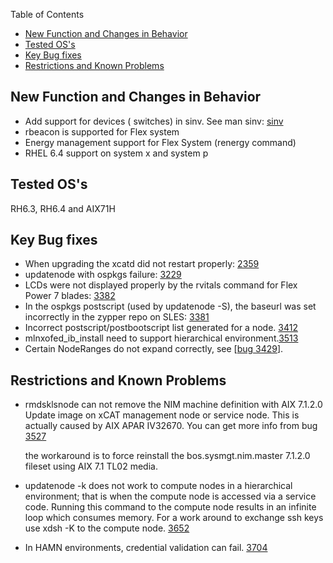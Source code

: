 <!-- START doctoc generated TOC please keep comment here to allow auto update -->
<!-- DON'T EDIT THIS SECTION, INSTEAD RE-RUN doctoc TO UPDATE -->
Table of Contents

- [New Function and Changes in Behavior](#new-function-and-changes-in-behavior)
- [Tested OS's](#tested-oss)
- [Key Bug fixes](#key-bug-fixes)
- [Restrictions and Known Problems](#restrictions-and-known-problems)

<!-- END doctoc generated TOC please keep comment here to allow auto update -->


## New Function and Changes in Behavior

  * Add support for devices ( switches) in sinv. See man sinv: [sinv](http://xcat.sourceforge.net/man1/sinv.1.html)
  * rbeacon is supported for Flex system 
  * Energy management support for Flex System (renergy command) 
  * RHEL 6.4 support on system x and system p 

## Tested OS's

RH6.3, RH6.4 and AIX71H 

## Key Bug fixes

  * When upgrading the xcatd did not restart properly: [2359](https://sourceforge.net/p/xcat/bugs/2359/)
  * updatenode with ospkgs failure: [3229](https://sourceforge.net/p/xcat/bugs/3229/)
  * LCDs were not displayed properly by the rvitals command for Flex Power 7 blades: [3382](http://sourceforge.net/p/xcat/bugs/3382/)
  * In the ospkgs postscript (used by updatenode -S), the baseurl was set incorrectly in the zypper repo on SLES: [3381](https://sourceforge.net/p/xcat/bugs/3381/)
  * Incorrect postscript/postbootscript list generated for a node. [3412](https://sourceforge.net/p/xcat/bugs/3412/)
  * mlnxofed_ib_install need to support hierarchical environment.[3513](https://sourceforge.net/p/xcat/bugs/3513/)
  * Certain NodeRanges do not expand correctly, see [[bug 3429](https://sourceforge.net/p/xcat/bugs/3429/)]. 

  


## Restrictions and Known Problems

  * rmdsklsnode can not remove the NIM machine definition with AIX 7.1.2.0 Update image on xCAT management node or service node. This is actually caused by AIX APAR IV32670. You can get more info from bug [3527](https://sourceforge.net/p/xcat/bugs/3527/)

    the workaround is to force reinstall the bos.sysmgt.nim.master 7.1.2.0 fileset using AIX 7.1 TL02 media. 

  * updatenode -k does not work to compute nodes in a hierarchical environment; that is when the compute node is accessed via a service code. Running this command to the compute node results in an infinite loop which consumes memory. For a work around to exchange ssh keys use xdsh -K to the compute node. [3652](https://sourceforge.net/p/xcat/bugs/3652/)
  * In HAMN environments, credential validation can fail. [3704](https://sourceforge.net/p/xcat/bugs/3704/)
